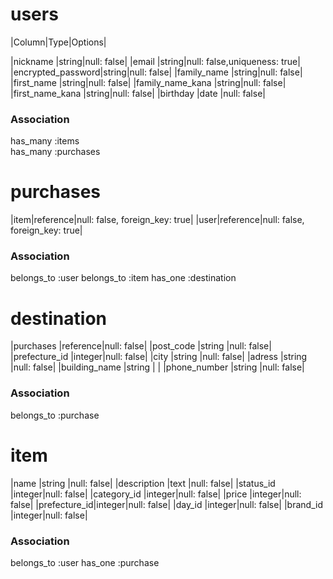 # users
|Column|Type|Options|

|nickname          |string|null: false|
|email             |string|null: false,uniqueness: true|
|encrypted_password|string|null: false|
|family_name       |string|null: false|
|first_name        |string|null: false|
|family_name_kana  |string|null: false|
|first_name_kana   |string|null: false|
|birthday          |date  |null: false|

### Association

has_many :items  
has_many :purchases 

# purchases

|item|reference|null: false, foreign_key: true|
|user|reference|null: false, foreign_key: true|

### Association

belongs_to :user
belongs_to :item
has_one    :destination

# destination

|purchases     |reference|null: false|
|post_code     |string |null: false|
|prefecture_id |integer|null: false|
|city          |string |null: false|
|adress        |string |null: false|
|building_name |string |           |
|phone_number  |string |null: false|

### Association

belongs_to :purchase

# item

|name         |string |null: false|
|description  |text   |null: false|
|status_id    |integer|null: false|
|category_id  |integer|null: false|
|price        |integer|null: false|
|prefecture_id|integer|null: false|
|day_id       |integer|null: false|
|brand_id     |integer|null: false|
### Association

belongs_to :user
has_one :purchase


